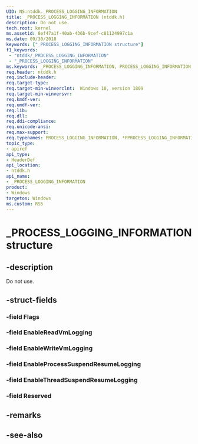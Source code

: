 ```yaml
---
UID: NS:ntddk._PROCESS_LOGGING_INFORMATION
title: _PROCESS_LOGGING_INFORMATION (ntddk.h)
description: Do not use.
tech.root: kernel 
ms.assetid: 8ef47a1f-40ab-436b-9cef-c81124997c1a
ms.date: 09/30/2018
keywords: ["_PROCESS_LOGGING_INFORMATION structure"]
f1_keywords:
 - "ntddk/_PROCESS_LOGGING_INFORMATION"
 - "_PROCESS_LOGGING_INFORMATION"
ms.keywords: _PROCESS_LOGGING_INFORMATION, PROCESS_LOGGING_INFORMATION, *PPROCESS_LOGGING_INFORMATION, 
req.header: ntddk.h
req.include-header:
req.target-type:
req.target-min-winverclnt:  Windows 10, version 1809
req.target-min-winversvr:
req.kmdf-ver:
req.umdf-ver:
req.lib:
req.dll:
req.ddi-compliance:
req.unicode-ansi:
req.max-support:
req.typenames: PROCESS_LOGGING_INFORMATION, *PPROCESS_LOGGING_INFORMATION
topic_type: 
- apiref
api_type: 
- HeaderDef
api_location: 
- ntddk.h
api_name: 
- _PROCESS_LOGGING_INFORMATION
product:
- Windows
targetos: Windows
ms.custom: RS5
---
```


# _PROCESS_LOGGING_INFORMATION structure

## -description
Do not use.

## -struct-fields

### -field Flags
 
### -field EnableReadVmLogging

 
### -field EnableWriteVmLogging


### -field EnableProcessSuspendResumeLogging

 
### -field EnableThreadSuspendResumeLogging

 
### -field Reserved
 

## -remarks

## -see-also
